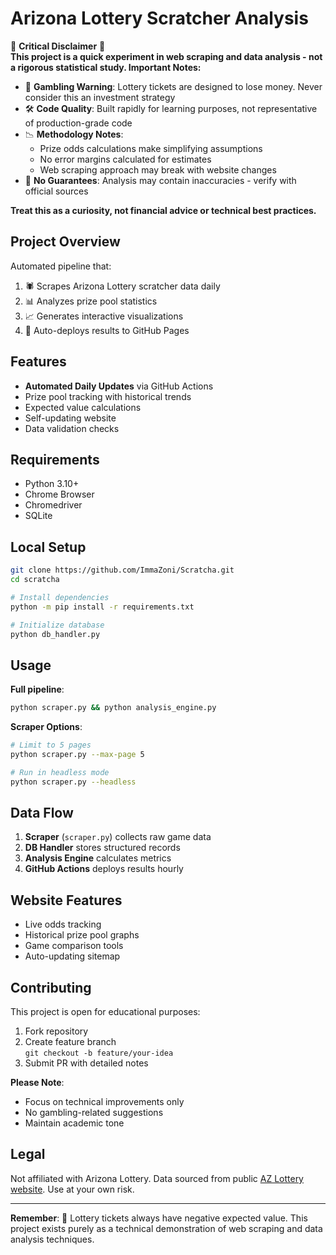 # Arizona Lottery Scratcher Analysis

🚨 **Critical Disclaimer** 🚨  
**This project is a quick experiment in web scraping and data analysis - not a rigorous statistical study. Important Notes:**

- 🎲 **Gambling Warning**: Lottery tickets are designed to lose money. Never consider this an investment strategy
- 🛠️ **Code Quality**: Built rapidly for learning purposes, not representative of production-grade code
- 📉 **Methodology Notes**:  
  - Prize odds calculations make simplifying assumptions  
  - No error margins calculated for estimates
  - Web scraping approach may break with website changes
- 📜 **No Guarantees**: Analysis may contain inaccuracies - verify with official sources

**Treat this as a curiosity, not financial advice or technical best practices.**

## Project Overview
Automated pipeline that:
1. 🕷️ Scrapes Arizona Lottery scratcher data daily
2. 📊 Analyzes prize pool statistics
3. 📈 Generates interactive visualizations
4. 🚀 Auto-deploys results to GitHub Pages

## Features
- **Automated Daily Updates** via GitHub Actions
- Prize pool tracking with historical trends
- Expected value calculations
- Self-updating website
- Data validation checks

## Requirements
- Python 3.10+
- Chrome Browser
- Chromedriver
- SQLite

## Local Setup
```bash
git clone https://github.com/ImmaZoni/Scratcha.git
cd scratcha

# Install dependencies
python -m pip install -r requirements.txt

# Initialize database
python db_handler.py
```

## Usage
**Full pipeline**:  
```bash
python scraper.py && python analysis_engine.py
```

**Scraper Options**:
```bash
# Limit to 5 pages
python scraper.py --max-page 5

# Run in headless mode
python scraper.py --headless
```

## Data Flow
1. **Scraper** (`scraper.py`) collects raw game data
2. **DB Handler** stores structured records
3. **Analysis Engine** calculates metrics
4. **GitHub Actions** deploys results hourly

## Website Features
- Live odds tracking
- Historical prize pool graphs
- Game comparison tools
- Auto-updating sitemap

## Contributing
This project is open for educational purposes:

1. Fork repository
2. Create feature branch  
   `git checkout -b feature/your-idea`
3. Submit PR with detailed notes

**Please Note**:
- Focus on technical improvements only
- No gambling-related suggestions
- Maintain academic tone

## Legal
Not affiliated with Arizona Lottery. Data sourced from public [AZ Lottery website](https://www.arizonalottery.com). Use at your own risk.

---

**Remember**: 🎰 Lottery tickets always have negative expected value. This project exists purely as a technical demonstration of web scraping and data analysis techniques. 
